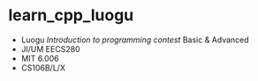 # learn_cpp_luogu

- Luogu _Introduction to programming contest_ Basic & Advanced
- JI/UM EECS280
- MIT 6.006
- CS106B/L/X
